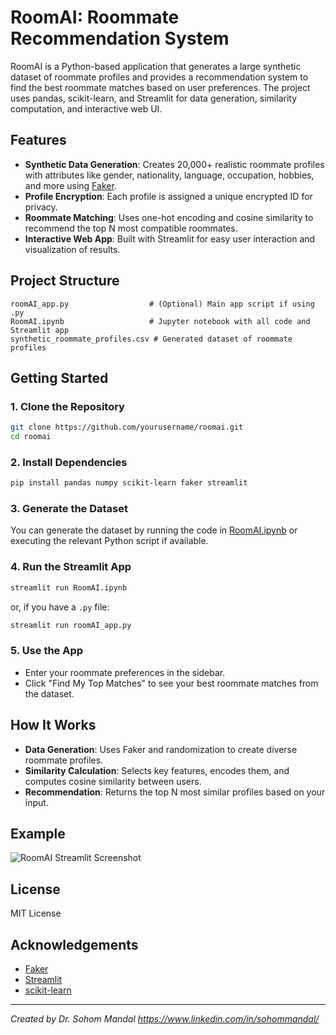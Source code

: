 # RoomAI: Roommate Recommendation System

RoomAI is a Python-based application that generates a large synthetic dataset of roommate profiles and provides a recommendation system to find the best roommate matches based on user preferences. The project uses pandas, scikit-learn, and Streamlit for data generation, similarity computation, and interactive web UI.

## Features

- **Synthetic Data Generation**: Creates 20,000+ realistic roommate profiles with attributes like gender, nationality, language, occupation, hobbies, and more using [Faker](https://faker.readthedocs.io/).
- **Profile Encryption**: Each profile is assigned a unique encrypted ID for privacy.
- **Roommate Matching**: Uses one-hot encoding and cosine similarity to recommend the top N most compatible roommates.
- **Interactive Web App**: Built with Streamlit for easy user interaction and visualization of results.

## Project Structure

```
roomAI_app.py                  # (Optional) Main app script if using .py
RoomAI.ipynb                   # Jupyter notebook with all code and Streamlit app
synthetic_roommate_profiles.csv # Generated dataset of roommate profiles
```

## Getting Started

### 1. Clone the Repository

```sh
git clone https://github.com/yourusername/roomai.git
cd roomai
```

### 2. Install Dependencies

```sh
pip install pandas numpy scikit-learn faker streamlit
```

### 3. Generate the Dataset

You can generate the dataset by running the code in [RoomAI.ipynb](RoomAI.ipynb) or executing the relevant Python script if available.

### 4. Run the Streamlit App

```sh
streamlit run RoomAI.ipynb
```
or, if you have a `.py` file:
```sh
streamlit run roomAI_app.py
```

### 5. Use the App

- Enter your roommate preferences in the sidebar.
- Click "Find My Top Matches" to see your best roommate matches from the dataset.

## How It Works

- **Data Generation**: Uses Faker and randomization to create diverse roommate profiles.
- **Similarity Calculation**: Selects key features, encodes them, and computes cosine similarity between users.
- **Recommendation**: Returns the top N most similar profiles based on your input.

## Example

![RoomAI Streamlit Screenshot](screenshot.png)

## License

MIT License

## Acknowledgements

- [Faker](https://faker.readthedocs.io/)
- [Streamlit](https://streamlit.io/)
- [scikit-learn](https://scikit-learn.org/)

---

*Created by Dr. Sohom Mandal https://www.linkedin.com/in/sohommandal/*
